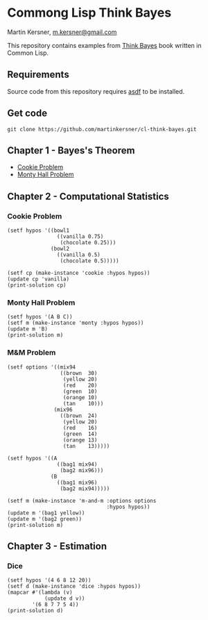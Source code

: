 # Commong Lisp Think Bayes
Martin Kersner, <m.kersner@gmail.com>

This repository contains examples from [Think Bayes](http://greenteapress.com/wp/think-bayes/) book written in Common Lisp.

## Requirements
Source code from this repository requires [asdf](https://gitlab.common-lisp.net/asdf/asdf) to be installed.

## Get code
```
git clone https://github.com/martinkersner/cl-think-bayes.git
```

## Chapter 1 - Bayes's Theorem
* [Cookie Problem](https://github.com/martinkersner/cl-think-bayes/blob/master/cookie-problem.lisp)
* [Monty Hall Problem](https://github.com/martinkersner/cl-think-bayes/blob/master/monty-hall-problem.lisp)

## Chapter 2 - Computational Statistics
### Cookie Problem
```common-lisp
(setf hypos '((bowl1
                ((vanilla 0.75)
                 (chocolate 0.25)))
              (bowl2
                ((vanilla 0.5)
                 (chocolate 0.5)))))

(setf cp (make-instance 'cookie :hypos hypos))
(update cp 'vanilla)
(print-solution cp)
```
### Monty Hall Problem
```common-lisp
(setf hypos '(A B C))
(setf m (make-instance 'monty :hypos hypos))
(update m 'B)
(print-solution m)
```

### M&M Problem
```common-lisp
(setf options '((mix94
                 ((brown  30)
                  (yellow 20)
                  (red    20)
                  (green  10)
                  (orange 10)
                  (tan    10)))
               (mix96
                 ((brown  24)
                  (yellow 20)
                  (red    16)
                  (green  14)
                  (orange 13)
                  (tan    13)))))

(setf hypos '((A
                ((bag1 mix94)
                 (bag2 mix96)))
              (B
                ((bag1 mix96)
                 (bag2 mix94)))))

(setf m (make-instance 'm-and-m :options options
                                :hypos hypos))
(update m '(bag1 yellow))
(update m '(bag2 green))
(print-solution m)
```

## Chapter 3 - Estimation
### Dice
```common-lisp
(setf hypos '(4 6 8 12 20))
(setf d (make-instance 'dice :hypos hypos))
(mapcar #'(lambda (v)
            (update d v))
        '(6 8 7 7 5 4))
(print-solution d)
```
